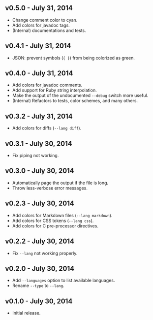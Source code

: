 ## v0.5.0 - July 31, 2014

 * Change comment color to cyan.
 * Add colors for javadoc tags.
 * (Internal) documentations and tests.

## v0.4.1 - July 31, 2014

 * JSON: prevent symbols (`{ }`) from being colorized as green.

## v0.4.0 - July 31, 2014

 * Add colors for javadoc comments.
 * Add support for Ruby string interpolation.
 * Make the output of the undocumented `--debug` switch more useful.
 * (Internal) Refactors to tests, color schemes, and many others.

## v0.3.2 - July 31, 2014

 * Add colors for diffs (`--lang diff`).

## v0.3.1 - July 30, 2014

 * Fix piping not working.

## v0.3.0 - July 30, 2014

 * Automatically page the output if the file is long.
 * Throw less-verbose error messages.

## v0.2.3 - July 30, 2014

 * Add colors for Markdown files (`--lang markdown`).
 * Add colors for CSS tokens (`--lang css`).
 * Add colors for C pre-processor directives.

## v0.2.2 - July 30, 2014

 * Fix `--lang` not working properly.

## v0.2.0 - July 30, 2014

 * Add `--languages` option to list available languages.
 * Rename `--type` to `--lang`.

## v0.1.0 - July 30, 2014

 * Initial release.
